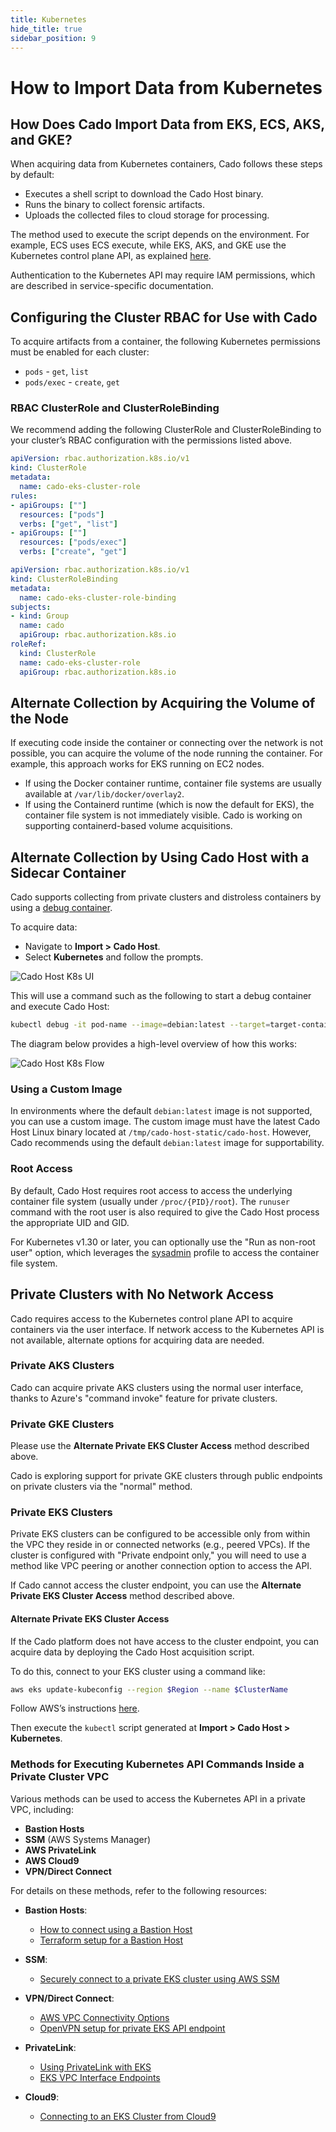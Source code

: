 ```yaml
---
title: Kubernetes
hide_title: true
sidebar_position: 9
---
```


# How to Import Data from Kubernetes

## How Does Cado Import Data from EKS, ECS, AKS, and GKE?

When acquiring data from Kubernetes containers, Cado follows these steps by default:
- Executes a shell script to download the Cado Host binary.
- Runs the binary to collect forensic artifacts.
- Uploads the collected files to cloud storage for processing.

The method used to execute the script depends on the environment. For example, ECS uses ECS execute, while EKS, AKS, and GKE use the Kubernetes control plane API, as explained [here](https://www.cadosecurity.com/how-we-sped-up-acquiring-forensic-data-from-aws-kubernetes-and-azure-kubernetes-services-by-10-times/).

Authentication to the Kubernetes API may require IAM permissions, which are described in service-specific documentation.

## Configuring the Cluster RBAC for Use with Cado

To acquire artifacts from a container, the following Kubernetes permissions must be enabled for each cluster:

- `pods` - `get`, `list`
- `pods/exec` - `create`, `get`

### RBAC ClusterRole and ClusterRoleBinding

We recommend adding the following ClusterRole and ClusterRoleBinding to your cluster’s RBAC configuration with the permissions listed above.

```yaml
apiVersion: rbac.authorization.k8s.io/v1
kind: ClusterRole
metadata:
  name: cado-eks-cluster-role
rules:
- apiGroups: [""]
  resources: ["pods"]
  verbs: ["get", "list"]
- apiGroups: [""]
  resources: ["pods/exec"]
  verbs: ["create", "get"]
```

```yaml
apiVersion: rbac.authorization.k8s.io/v1
kind: ClusterRoleBinding
metadata:
  name: cado-eks-cluster-role-binding
subjects:
- kind: Group
  name: cado
  apiGroup: rbac.authorization.k8s.io
roleRef:
  kind: ClusterRole
  name: cado-eks-cluster-role
  apiGroup: rbac.authorization.k8s.io
```

## Alternate Collection by Acquiring the Volume of the Node

If executing code inside the container or connecting over the network is not possible, you can acquire the volume of the node running the container. For example, this approach works for EKS running on EC2 nodes.

- If using the Docker container runtime, container file systems are usually available at `/var/lib/docker/overlay2`.
- If using the Containerd runtime (which is now the default for EKS), the container file system is not immediately visible. Cado is working on supporting containerd-based volume acquisitions.

## Alternate Collection by Using Cado Host with a Sidecar Container

Cado supports collecting from private clusters and distroless containers by using a [debug container](https://kubernetes.io/docs/reference/kubectl/generated/kubectl_debug/).

To acquire data:
- Navigate to **Import > Cado Host**.
- Select **Kubernetes** and follow the prompts.

![Cado Host K8s UI](/img/cado-host-k8s.png)

This will use a command such as the following to start a debug container and execute Cado Host:
  
```bash
kubectl debug -it pod-name --image=debian:latest --target=target-container -n pod-namespace -- sh -c
```

The diagram below provides a high-level overview of how this works:

![Cado Host K8s Flow](/img/kubernetes-flow.png)

### Using a Custom Image

In environments where the default `debian:latest` image is not supported, you can use a custom image. The custom image must have the latest Cado Host Linux binary located at `/tmp/cado-host-static/cado-host`. However, Cado recommends using the default `debian:latest` image for supportability.

### Root Access

By default, Cado Host requires root access to access the underlying container file system (usually under `/proc/{PID}/root`). The `runuser` command with the root user is also required to give the Cado Host process the appropriate UID and GID.

For Kubernetes v1.30 or later, you can optionally use the "Run as non-root user" option, which leverages the [sysadmin](https://kubernetes.io/docs/tasks/debug/debug-application/debug-running-pod/) profile to access the container file system.

## Private Clusters with No Network Access

Cado requires access to the Kubernetes control plane API to acquire containers via the user interface. If network access to the Kubernetes API is not available, alternate options for acquiring data are needed.

### Private AKS Clusters

Cado can acquire private AKS clusters using the normal user interface, thanks to Azure's "command invoke" feature for private clusters.

### Private GKE Clusters

Please use the **Alternate Private EKS Cluster Access** method described above.

Cado is exploring support for private GKE clusters through public endpoints on private clusters via the "normal" method. 

### Private EKS Clusters

Private EKS clusters can be configured to be accessible only from within the VPC they reside in or connected networks (e.g., peered VPCs). If the cluster is configured with "Private endpoint only," you will need to use a method like VPC peering or another connection option to access the API.

If Cado cannot access the cluster endpoint, you can use the **Alternate Private EKS Cluster Access** method described above.

#### Alternate Private EKS Cluster Access

If the Cado platform does not have access to the cluster endpoint, you can acquire data by deploying the Cado Host acquisition script.

To do this, connect to your EKS cluster using a command like:

```bash
aws eks update-kubeconfig --region $Region --name $ClusterName
```

Follow AWS’s instructions [here](https://docs.aws.amazon.com/eks/latest/userguide/install-kubectl.html).

Then execute the `kubectl` script generated at **Import > Cado Host > Kubernetes**.

### Methods for Executing Kubernetes API Commands Inside a Private Cluster VPC

Various methods can be used to access the Kubernetes API in a private VPC, including:
- **Bastion Hosts**
- **SSM** (AWS Systems Manager)
- **AWS PrivateLink**
- **AWS Cloud9**
- **VPN/Direct Connect**

For details on these methods, refer to the following resources:

- **Bastion Hosts**:
  - [How to connect using a Bastion Host](https://cloudtipss.com/Create-Private-EKS-With-Bastion/)
  - [Terraform setup for a Bastion Host](https://medium.com/@muppedaanvesh/jump-box-setup-on-eks-cluster-383ca92f51ef)

- **SSM**:
  - [Securely connect to a private EKS cluster using AWS SSM](https://awstip.com/securely-connect-to-a-private-eks-cluster-using-aws-ssm-session-forwarding-systems-manager-5d0767edea61)

- **VPN/Direct Connect**:
  - [AWS VPC Connectivity Options](https://docs.aws.amazon.com/whitepapers/latest/aws-vpc-connectivity-options/aws-direct-connect.html)
  - [OpenVPN setup for private EKS API endpoint](https://hodovi.cc/blog/private-eks-api-endpoint-behind-openvpn/)

- **PrivateLink**:
  - [Using PrivateLink with EKS](https://docs.zeet.co/guides/advanced/eks-privatelink/)
  - [EKS VPC Interface Endpoints](https://docs.aws.amazon.com/eks/latest/userguide/vpc-interface-endpoints.html)

- **Cloud9**:
  - [Connecting to an EKS Cluster from Cloud9](https://stackoverflow.com/questions/65049271/how-to-connect-to-eks-cluster-from-cloud-9-instance-using-kubectl)
